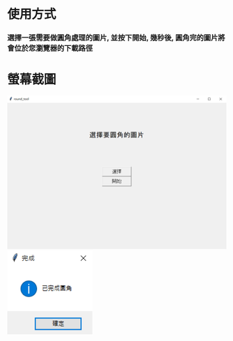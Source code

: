 # 使用方式
### 選擇一張需要做圓角處理的圖片, 並按下開始, 幾秒後, 圓角完的圖片將會位於您瀏覽器的下載路徑
# 螢幕截圖
![Alt text](pic/1.png)
![Alt text](pic/2.png)
